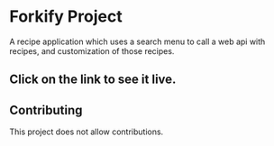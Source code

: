 # Forkify Project

A recipe application which uses a search menu to call a web api with recipes, and customization of those recipes.

## Click on the link to see it live.

## Contributing

This project does not allow contributions.
